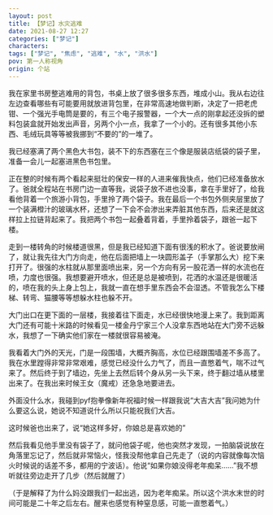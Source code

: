```yaml
---
layout: post
title: 【梦记】水灾逃难
date: 2021-08-27 12:27
categories: ["梦记"]
characters: 
tags: ["梦记", "焦虑", "逃难", "水", "洪水"]
pov: 第一人称视角
origin: 个站
---
```


我在家里书房整逃难用的背包，书桌上放了很多很多东西，堆成小山。我从右边往左边查看哪些有可能要用就放进背包里，在非常高速地做判断，决定了一把老虎钳、一个强光手电筒是要的，有三个电子报警器，一个大一点的刚拿起还没拆的塑料包装盒就开始发出声音，另两个小一点，我拿了一个小的。还有很多其他小东西、毛绒玩具等等被我挪到“不要的”的一堆了。

我已经塞满了两个黑色大书包，装不下的东西塞在三个像是服装店纸袋的袋子里，准备一会儿一起塞进黑色书包里。

正在整的时候有两个看起来挺壮的保安一样的人进来催我快点，他们已经准备放水了。爸就全程站在书房门边一直等我，说袋子放不进也没事，拿在手里好了，给我看他背着一个旅游小背包，手里拎了两个袋子。我在最后一个书包外侧夹层里放了一个装满橙汁的玻璃水杯，还想了一下会不会渗出来弄脏其他东西，后来还是就这样拉上拉链背起来了。我把两个书包一起叠着背着，手里拎着袋子，跟爸一起下楼。

走到一楼转角的时候楼道很黑，但是我已经知道下面有很浅的积水了。爸说要放闸了，就让我先往大门方向走，他在后面把墙上一块圆形盖子（手掌那么大）挖下来打开了。很强的水柱就从那里面喷出来，另一个方向有另一股花洒一样的水流也在喷，力度也很强。我想要避开喷水，但还是总是被喷到，花洒的水温还是很暖活的，喷在我的头上身上包上，我就一直在想手里东西会不会湿透。不管我怎么下楼梯、转弯、猫腰等等想躲水柱也躲不开。

大门出口在更下面的一层楼，我接着往下面走，水已经很快地漫上来了。我到距离大门还有可能十米路的时候看见一楼金丹宁家三个人没拿东西地站在大门旁不远躲水，我想了一下确实他们家在一楼就很容易被淹。

我看着大门外的天光，门是一段围墙，大概齐胸高，水位已经跟围墙差不多高了。我在水里蹚得非常非常艰难，感觉已经没什么力气了，而且一直憋着气，喘不过气来了。然后终于到了墙边，先坐上去然后转个身从另一头下来，终于翻过墙从楼里出来了。在我出来时候王女（魔戒）还急急地要进去。

外面没什么水，我碰到pyf抱拳像新年祝福时候一样跟我说“大吉大吉”我问她为什么要这么说，她说不知道说什么所以只能祝我们大吉。

这时候爸也出来了，说“她这样多好，你娘总是喜欢她的”

然后我看见他手里没有袋子了，就问他袋子呢，他也突然才发现，一拍脑袋说放在角落里忘记了，然后就非常恼火，怪我没帮他拿自己先走了（说的内容就像每次恼火时候说的话差不多，都用的宁波话）。他说“如果你娘没得老年痴呆……”我不想听就往旁边走开了几步（然后就醒了）

（于是解释了为什么妈没跟我们一起出逃，因为老年痴呆。所以这个洪水末世的时间可能是二十年之后左右。醒来也感觉有种窒息感，可能一直憋着气。）

